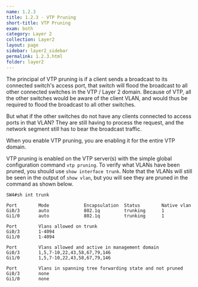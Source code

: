 ```yaml
---
name: 1.2.3
title: 1.2.3 - VTP Pruning
short-title: VTP Pruning
exam: both
category: Layer 2
collection: Layer2
layout: page
sidebar: layer2_sidebar
permalink: 1.2.3.html
folder: layer2
---
```

The principal of VTP pruning is if a client sends a broadcast to its connected switch's access port, that switch will flood the broadcast to all other connected switches in the VTP / Layer 2 domain. Because of VTP, all the other switches would be aware of the client VLAN, and would thus be required to flood the broadcast to all other switches.

But what if the other switches do not have any clients connected to access ports in that VLAN? They are still having to process the request, and the network segment still has to bear the broadcast traffic.

When you enable VTP pruning, you are enabling it for the entire VTP domain.

VTP pruning is enabled on the VTP server(s) with the simple global configuration command `vtp pruning`. To verify what VLANs have been pruned, you should use `show interface trunk`. Note that the VLANs will still be seen in the output of `show vlan`, but you will see they are pruned in the command as shown below.
```
SW4#sh int trunk

Port        Mode             Encapsulation  Status        Native vlan
Gi0/3       auto             802.1q         trunking      1
Gi1/0       auto             802.1q         trunking      1

Port        Vlans allowed on trunk
Gi0/3       1-4094
Gi1/0       1-4094

Port        Vlans allowed and active in management domain
Gi0/3       1,5,7-10,22,43,58,67,79,146
Gi1/0       1,5,7-10,22,43,58,67,79,146

Port        Vlans in spanning tree forwarding state and not pruned
Gi0/3       none
Gi1/0       none
```

